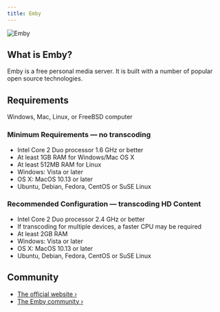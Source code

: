 ```yaml
---
title: Emby
---
```


![Emby](https://emby.media/support/images/logo.png)

## What is Emby?

Emby is a free personal media server. It is built with a number of popular open source technologies.

## Requirements

Windows, Mac, Linux, or FreeBSD computer

### Minimum Requirements — no transcoding

- Intel Core 2 Duo processor 1.6 GHz or better
- At least 1GB RAM for Windows/Mac OS X
- At least 512MB RAM for Linux
- Windows: Vista or later
- OS X: MacOS 10.13 or later
- Ubuntu, Debian, Fedora, CentOS or SuSE Linux

### Recommended Configuration — transcoding HD Content

- Intel Core 2 Duo processor 2.4 GHz or better
- If transcoding for multiple devices, a faster CPU may be required
- At least 2GB RAM
- Windows: Vista or later
- OS X: MacOS 10.13 or later
- Ubuntu, Debian, Fedora, CentOS or SuSE Linux

## Community

- [The official website ›](https://emby.media/)
- [The Emby community ›](https://emby.media/community/)
